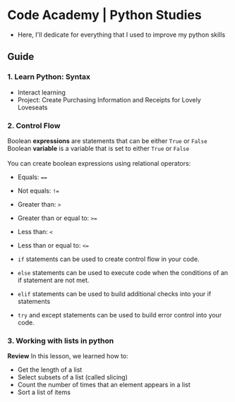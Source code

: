 # Code Academy | Python Studies
- Here, I'll dedicate for everything that I used to improve my python skills

## Guide

### 1. Learn Python: Syntax
- Interact learning
- Project: Create Purchasing Information and Receipts for Lovely Loveseats

### 2. Control Flow
Boolean **expressions** are statements that can be either ```True``` or ```False``` <br>
Boolean **variable** is a variable that is set to either ```True``` or ```False``` <br> <br>
You can create boolean expressions using relational operators: <br> 
- Equals: ```==```
- Not equals: ```!=```
- Greater than: ```>```
- Greater than or equal to: ```>=```
- Less than: ```<```
- Less than or equal to: ```<=```

- ```if``` statements can be used to create control flow in your code.
- ```else``` statements can be used to execute code when the conditions of an if statement are not met.
- ```elif``` statements can be used to build additional checks into your if statements
- ```try``` and except statements can be used to build error control into your code.


### 3. Working with lists in python
<b>Review</b>
In this lesson, we learned how to:

- Get the length of a list
- Select subsets of a list (called slicing)
- Count the number of times that an element appears in a list
- Sort a list of items